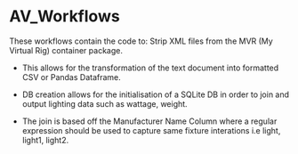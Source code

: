 # AV_Workflows

These workflows contain the code to: 
Strip XML files from the MVR (My Virtual Rig) container package.

- This allows for the transformation of the text document into formatted CSV or Pandas Dataframe.

- DB creation allows for the initialisation of a SQLite DB in order to join and output lighting data such as wattage, weight.

- The join is based off the Manufacturer Name Column where a regular expression should be used to capture same fixture interations i.e light, light1, light2.



